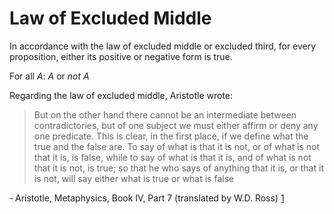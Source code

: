 # Law of Excluded Middle

In accordance with the law of excluded middle or excluded third, for every proposition, either its positive or negative form is true.

For all *A*: *A* or *not A*

Regarding the law of excluded middle, Aristotle wrote:

> But on the other hand there cannot be an intermediate between contradictories, but of one subject we must either affirm or deny any one predicate. This is clear, in the first place, if we define what the true and the false are.
>To say of what is that it is not, or of what is not that it is, is false, while to say of what is that it is, and of what is not that it is not, is true;
>so that he who says of anything that it is, or that it is not, will say either what is true or what is false

\- Aristotle, Metaphysics, Book IV, Part 7 (translated by W.D. Ross) [1]

[1]: http://www.classicallibrary.org/aristotle/metaphysics/book04.htm
